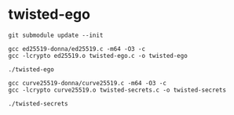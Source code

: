# twisted-ego

    git submodule update --init

    gcc ed25519-donna/ed25519.c -m64 -O3 -c
    gcc -lcrypto ed25519.o twisted-ego.c -o twisted-ego
    
    ./twisted-ego

    gcc curve25519-donna/curve25519.c -m64 -O3 -c
    gcc -lcrypto curve25519.o twisted-secrets.c -o twisted-secrets
    
    ./twisted-secrets
